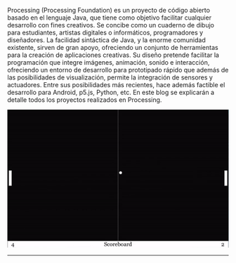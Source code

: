 Processing (Processing Foundation) es un proyecto de código abierto basado en el lenguaje Java, que tiene como objetivo facilitar cualquier desarrollo con fines creativos. Se concibe como un cuaderno de dibujo para estudiantes, artistas digitales o informáticos, programadores y diseñadores. La facilidad sintáctica de Java, y la enorme comunidad existente, sirven de gran apoyo, ofreciendo un conjunto de herramientas para la creación de aplicaciones creativas. Su diseño pretende facilitar la programación que integre imágenes, animación, sonido e interacción, ofreciendo un entorno de desarrollo para prototipado rápido que además de las posibilidades de visualización, permite la integración de sensores y actuadores. Entre sus posibilidades más recientes, hace además factible el desarrollo para Android, p5.js, Python, etc. En este blog se explicarán a detalle todos los proyectos realizados en Processing.

![](/images/pong/gif-demo.gif)

---
